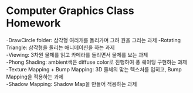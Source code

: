 # Computer Graphics Class Homework
-DrawCircle folder: 삼각형 여러개를 돌리가며 그려 원을 그리는 과제 
-Rotating Triangle: 삼각형을 돌리는 애니메이션을 하는 과제  
-Viewing: 3차원 물체를 읽고 카메라를 돌리면서 물체를 보는 과제  
-Phong Shading: ambient색은 diffuse color로 진행하여 퐁 쉐이딩 구현하는 과제  
-Texture Mapping + Bump Mapping: 3D 물체의 맞는 텍스처를 입히고, Bump Mapping을 적용하는 과제  
-Shadow Mapping: Shadow Map을 만들어 적용하는 과제  
